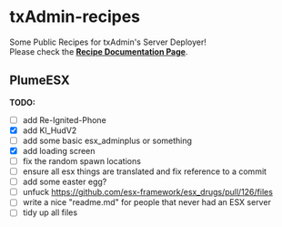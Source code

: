 # txAdmin-recipes
Some Public Recipes for txAdmin's Server Deployer!  
Please check the **[Recipe Documentation Page](https://github.com/tabarra/txAdmin/blob/master/docs/recipe.md)**.

## PlumeESX
**TODO:**
- [ ] add Re-Ignited-Phone
- [x] add Kl_HudV2
- [ ] add some basic esx_adminplus or something
- [x] add loading screen
- [ ] fix the random spawn locations
- [ ] ensure all esx things are translated and fix reference to a commit
- [ ] add some easter egg?
- [ ] unfuck https://github.com/esx-framework/esx_drugs/pull/126/files
- [ ] write a nice "readme.md" for people that never had an ESX server
- [ ] tidy up all files
